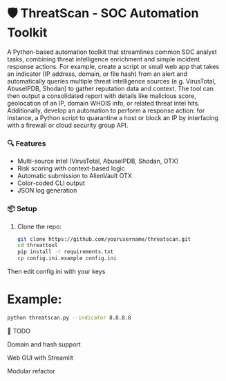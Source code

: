 # 🛡️ ThreatScan - SOC Automation Toolkit

A Python-based automation toolkit that streamlines common SOC analyst tasks, combining threat intelligence enrichment and simple incident response actions. For example, create a script or small web app that takes an indicator (IP address, domain, or file hash) from an alert and automatically queries multiple threat intelligence sources (e.g. VirusTotal, AbuseIPDB, Shodan) to gather reputation data and context​.
The tool can then output a consolidated report with details like malicious score, geolocation of an IP, domain WHOIS info, or related threat intel hits. Additionally, develop an automation to perform a response action: for instance, a Python script to quarantine a host or block an IP by interfacing with a firewall or cloud security group API.

### 🔍 Features

- Multi-source intel (VirusTotal, AbuseIPDB, Shodan, OTX)
- Risk scoring with context-based logic
- Automatic submission to AlienVault OTX
- Color-coded CLI output
- JSON log generation

### 📦 Setup

1. Clone the repo:
   ```bash
   git clone https://github.com/yourusername/threatscan.git
   cd threattool
   pip install -r requirements.txt
   cp config.ini.example config.ini
   ```


Then edit config.ini with your keys

# Example:
 ```bash
python threatscan.py --indicator 8.8.8.8
 ```
🧠 TODO

   Domain and hash support

   Web GUI with Streamlit

   Modular refactor
